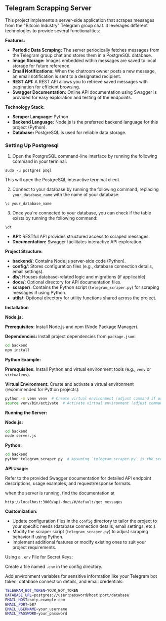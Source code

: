 ## Telegram Scrapping Server

This project implements a server-side application that scrapes messages from the "Bitcoin Industry" Telegram group chat. It leverages different technologies to provide several functionalities:

**Features:**

* **Periodic Data Scraping:** The server periodically fetches messages from the Telegram group chat and stores them in a PostgreSQL database.
* **Image Storage:** Images embedded within messages are saved to local storage for future reference.
* **Email Notifications:** When the chatroom owner posts a new message, an email notification is sent to a designated recipient.
* **REST API:** A REST API allows you to retrieve saved messages with pagination for efficient browsing.
* **Swagger Documentation:** Online API documentation using Swagger is provided for easy exploration and testing of the endpoints.

**Technology Stack:**

* **Scraper Language:** Python
* **Backend Language:** Node.js is the preferred backend language for this project (Python).
* **Database:** PostgreSQL is used for reliable data storage.



### Setting Up Postgresql

1. Open the PostgreSQL command-line interface by running the following command in your terminal:

```
sudo -u postgres psql
```

This will open the PostgreSQL interactive terminal client.

2. Connect to your database by running the following command, replacing `your_database_name` with the name of your database:

```
\c your_database_name
```

3. Once you're connected to your database, you can check if the table exists by running the following command:

```
\dt
```


* **API:** RESTful API provides structured access to scraped messages.
* **Documentation:** Swagger facilitates interactive API exploration.

**Project Structure:**

* **backend/**: Contains Node.js server-side code (Python).
* **config/**: Stores configuration files (e.g., database connection details, email settings).
* **db/**: Houses database-related logic and migrations (if applicable).
* **docs/**: Optional directory for API documentation files.
* **scraper/**: Contains the Python script (`telegram_scraper.py`) for scraping messages if using Python.
* **utils/**: Optional directory for utility functions shared across the project.

**Installation**


**Node.js:**

**Prerequisites:** Install Node.js and npm (Node Package Manager).

**Dependencies:** Install project dependencies from `package.json`:

```bash
cd backend
npm install
```

**Python Example:**

**Prerequisites:** Install Python and virtual environment tools (e.g., `venv` or `virtualenv`).

**Virtual Environment:** Create and activate a virtual environment (recommended for Python projects):

```bash
python -m venv venv  # Create virtual environment (adjust command if using virtualenv)
source venv/bin/activate  # Activate virtual environment (adjust command if using virtualenv)
```

**Running the Server:**

**Node.js:**

```bash
cd backend
node server.js
```

**Python:**

```bash
cd backend
python telegram_scraper.py  # Assuming `telegram_scraper.py` is the scraper script
```

**API Usage:**

Refer to the provided Swagger documentation for detailed API endpoint descriptions, usage examples, and request/response formats.

when the server is running, find the documentation at 

``http://localhost:3000/api-docs/#/default/get_messages``

**Customization:**

* Update configuration files in the `config` directory to tailor the project to your specific needs (database connection details, email settings, etc.).
* Modify the scraper script (`telegram_scraper.py`) to adjust scraping behavior if using Python.
* Implement additional features or modify existing ones to suit your project requirements.

Using a `.env` File for Secret Keys:

Create a file named `.env` in the config directory.

Add environment variables for sensitive information like your Telegram bot token, database connection details, and email credentials:

```bash
TELEGRAM_BOT_TOKEN=YOUR_BOT_TOKEN
DATABASE_URL=postgres://user:password@host:port/database
EMAIL_HOST=smtp.example.com
EMAIL_PORT=587
EMAIL_USERNAME=your_username
EMAIL_PASSWORD=your_password
```